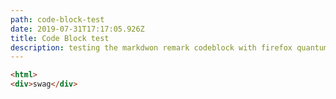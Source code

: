 ```yaml
---
path: code-block-test
date: 2019-07-31T17:17:05.926Z
title: Code Block test
description: testing the markdwon remark codeblock with firefox quantum dark theme
---
```

```html
<html>
<div>swag</div>
```

